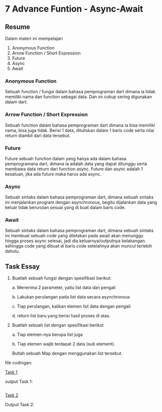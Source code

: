 # 7 Advance Funtion - Async-Await

## Resume
Dalam materi ini mempelajari
1. Anonymous Function
2. Arrow Function / Short Expression
3. Future
4. Async
5. Await

### Anonymous Function
Sebuah function / fungsi dalam bahasa pemprograman dart dimana ia tidak memiliki nama dan function sebagai data. Dan ini cukup sering digunakan dalam dart.

### Arrow Function / Short Expression
Sebuah function dalam bahasa pemprograman dart dimana ia bisa memiliki nama, bisa juga tidak. Berisi 1 data, dituliskan dalam 1 baris code serta nilai return diambil dari data tersebut.

### Future
Future sebuah function dalam yang hanya ada dalam bahasa pemprogramana dart, dimana ia adalah data yang dapat ditunggu serta membawa data return dari function async. Future dan async adalah 1 kesatuan, jika ada future maka harus ada async.

### Async
Sebuah sintaks dalam bahasa pemprograman dart, dimana sebuah sintaks ini menjalankan program dengan asynchronous, begitu dijalankan data yang keluar tidak berurutan sesuai yang di buat dalam baris code.

### Await
Sebuah sintaks dalam bahasa pemprograman dart, dimana sebuah sintaks ini membuat sebuah code yang diletakan pada await akan menunggu hingga proses async selesai, jadi dia keluarnya/outputnya belakangan. sehingga code yang dibuat di baris code setelahnya akan muncul terlebih dahulu.

## Task Essay
1. Buatlah sebuah fungsi dengan spesifikasi berikut:

    a. Menerima 2 parameter, yaitu list data dan pengali

    b. Lakukan perulangan pada list data secara asynchronous

    c. Tiap perulangan, kalikan elemen list data dengan pengali

    d. return list baru yang berisi hasil proses di atas.

2. Buatlah sebuah list dengan spesifikasi berikut

    a. Tiap elemen-nya berupa list juga

    b. Tiap elemen wajib terdapat 2 data (sub element).

    Butlah sebuah Map dengan menggunakan list tersebut.

file codingan:


[Task 1](https://github.com/fraihan-dw/flutter_muhammad-raihan-firdaus/blob/main/7_Advance%20Funtion%20-%20Async-Await/Praktikum/task1.dart)


output Task 1:


![]()


[Task 2](https://github.com/fraihan-dw/flutter_muhammad-raihan-firdaus/blob/main/7_Advance%20Funtion%20-%20Async-Await/Praktikum/task2.dart)


Output Task 2:


![]()